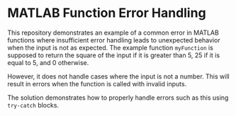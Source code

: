 # MATLAB Function Error Handling
This repository demonstrates an example of a common error in MATLAB functions where insufficient error handling leads to unexpected behavior when the input is not as expected. The example function `myFunction` is supposed to return the square of the input if it is greater than 5, 25 if it is equal to 5, and 0 otherwise.

However, it does not handle cases where the input is not a number. This will result in errors when the function is called with invalid inputs. 

The solution demonstrates how to properly handle errors such as this using `try-catch` blocks.